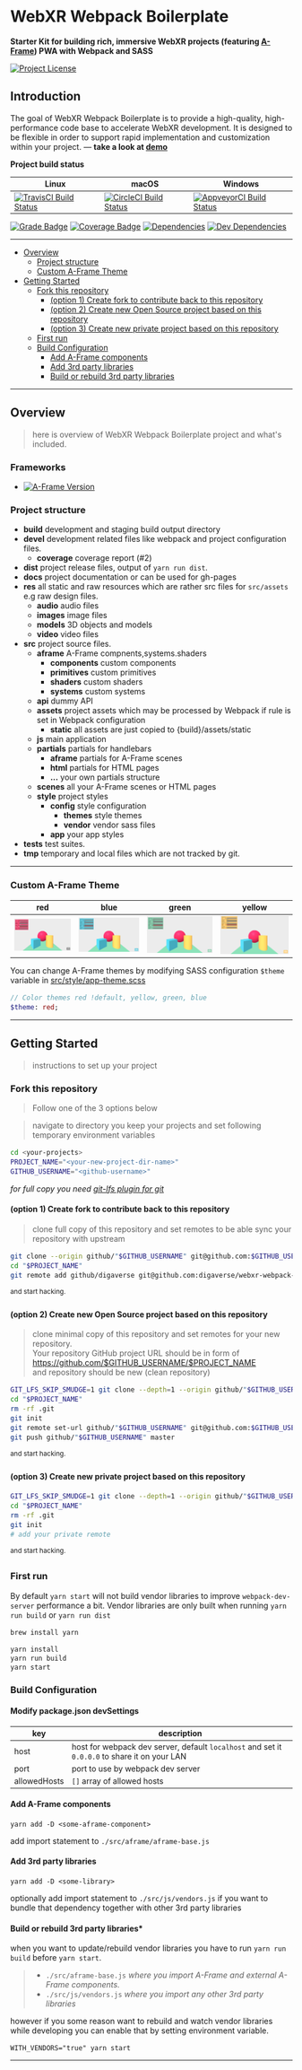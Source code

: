 # WebXR Webpack Boilerplate

**Starter Kit for building rich, immersive WebXR projects (featuring [A-Frame][aframe-link]) PWA with Webpack and SASS**

[![Project License][license-img]][license-link]

## Introduction

The goal of WebXR Webpack Boilerplate is to provide a high-quality, high-performance code base to accelerate WebXR development. It is designed to be flexible in order to support rapid implementation and customization within your project. — **take a look at [demo][demo-link]**

**Project build status**

| Linux | macOS | Windows |
| --- | --- | --- |
| [![TravisCI Build Status][travis-img]][travis-link] | [![CircleCI Build Status][circleci-img]][circleci-link] | [![AppveyorCI Build Status][appveyor-img]][appveyor-link] |

[![Grade Badge][codacy-grade-img]][codacy-grade-link]
[![Coverage Badge][coverage-img]][coverage-link]
[![Dependencies][dep-status-img]][dep-status-link]
[![Dev Dependencies][devdep-status-img]][devdep-status-link]

---

- [Overview](#overview)
  * [Project structure](#project-structure)
  * [Custom A-Frame Theme](#custom-a-frame-theme)
- [Getting Started](#getting-started)
  * [Fork this repository](#fork-this-repository)
    + [(option 1) Create fork to contribute back to this repository](#-option-1--create-fork-to-contribute-back-to-this-repository)
    + [(option 2) Create new Open Source project based on this repository](#-option-2--create-new-open-source-project-based-on-this-repository)
    + [(option 3) Create new private project based on this repository](#-option-3--create-new-private-project-based-on-this-repository)
  * [First run](#first-run)
  * [Build Configuration](#build-configuration)
    * [Add A-Frame components](#add-a-frame-components)
    * [Add 3rd party libraries](#add-3rd-party-libraries)
    * [Build or rebuild 3rd party libraries](build-or-rebuild-3rd-party-libraries)

---
## Overview
> here is overview of WebXR Webpack Boilerplate project and what's included.

### Frameworks

- [![A-Frame Version][aframe-img]][aframe-link]

### Project structure

- **build** development and staging build output directory
- **devel** development related files like webpack and project configuration files.
  - **coverage** coverage report (#2)
- **dist** project release files, output of `yarn run dist`.
- **docs** project documentation or can be used for gh-pages
- **res** all static and raw resources which are rather src files for `src/assets` e.g raw design files.
  - **audio** audio files
  - **images** image files
  - **models** 3D objects and models
  - **video** video files
- **src** project source files.
  - **aframe** A-Frame compnents,systems.shaders
    - **components** custom components
    - **primitives** custom primitives
    - **shaders** custom shaders
    - **systems** custom systems
  - **api** dummy API
  - **assets** project assets which may be processed by Webpack if rule is set in Webpack configuration
    - **static** all assets are just copied to {build}/assets/static
  - **js** main application
  - **partials** partials for handlebars
    - **aframe** partials for A-Frame scenes
    - **html** partials for HTML pages
    - **...** your own partials structure
  - **scenes** all your A-Frame scenes or HTML pages
  - **style** project styles
    - **config** style configuration
      - **themes** style themes
      - **vendor** vendor sass files
    - **app** your app styles
- **tests** test suites.
- **tmp** temporary and local files which are not tracked by git.

---

### Custom A-Frame Theme

| red | blue | green | yellow |
| :---: | :---: | :---: | :---: |
| ![Theme red][screeenshot-theme-red] | ![Theme blue][screeenshot-theme-blue]  | ![Theme -green][screeenshot-theme-green]  | ![Theme yellow][screeenshot-theme-yellow] |

You can change A-Frame themes by modifying SASS configuration  `$theme` variable in [src/style/app-theme.scss](src/style/app-theme.scss)

```sass
// Color themes red !default, yellow, green, blue
$theme: red;
```

---

## Getting Started
> instructions to set up your project

### Fork this repository
> Follow one of the 3 options below

> navigate to directory you keep your projects and set following temporary environment variables

```bash
cd <your-projects>
PROJECT_NAME="<your-new-project-dir-name>"
GITHUB_USERNAME="<github-username>"
```

*for full copy you need [git-lfs plugin for git][git-lfs-link]*

#### (option 1) Create fork to contribute back to this repository
> clone full copy of this repository and set remotes to be able sync your repository with upstream

```bash
git clone --origin github/"$GITHUB_USERNAME" git@github.com:$GITHUB_USERNAME/webxr-webpack-boilerplate.git "$PROJECT_NAME"
cd "$PROJECT_NAME"
git remote add github/digaverse git@github.com:digaverse/webxr-webpack-boilerplate.git
```
<sup>and start hacking.</sup>

#### (option 2) Create new Open Source project based on this repository
> clone minimal copy of this repository and set remotes for your new repository.  
> Your repository GitHub project URL should be in form of  
> https://github.com/$GITHUB_USERNAME/$PROJECT_NAME  
> and repository should be new (clean repository)

```bash
GIT_LFS_SKIP_SMUDGE=1 git clone --depth=1 --origin github/"$GITHUB_USERNAME" git@github.com:$GITHUB_USERNAME/webxr-webpack-boilerplate.git "$PROJECT_NAME"
cd "$PROJECT_NAME"
rm -rf .git
git init
git remote set-url github/"$GITHUB_USERNAME" git@github.com:$GITHUB_USERNAME/"$PROJECT_NAME".git
git push github/"$GITHUB_USERNAME" master
```
<sup>and start hacking.</sup>

#### (option 3) Create new private project based on this repository


```bash
GIT_LFS_SKIP_SMUDGE=1 git clone --depth=1 --origin github/"$GITHUB_USERNAME" git@github.com:"$GITHUB_USERNAME"/webxr-webpack-boilerplate.git "$PROJECT_NAME"
cd "$PROJECT_NAME"
rm -rf .git
git init
# add your private remote
```
<sup>and start hacking.</sup>

### First run

By default `yarn start` will not build vendor libraries to improve `webpack-dev-server` performance a bit.
Vendor libraries are only built when running `yarn run build` or `yarn run dist`

```
brew install yarn
```

```
yarn install
yarn run build
yarn start
```

### Build Configuration

#### Modify package.json devSettings

| key | description |
| --- | --- |
| host | host for webpack dev server, default `localhost` and set it `0.0.0.0` to share it on your LAN |
| port | port to use by webpack dev server |
| allowedHosts | `[]` array of allowed hosts |

#### Add A-Frame components

```
yarn add -D <some-aframe-component>
```
add import statement to `./src/aframe/aframe-base.js`

#### Add 3rd party libraries

```
yarn add -D <some-library>
```

optionally add import statement to `./src/js/vendors.js` if you want to bundle that dependency together with other 3rd party libraries

#### Build or rebuild 3rd party libraries*

when you want to update/rebuild vendor libraries you have to run `yarn run build` before `yarn start`.

> - `./src/aframe-base.js` *where you import A-Frame and external A-Frame components.*
> - `./src/js/vendors.js` *where you import any other 3rd party libraries*


however if you some reason want to rebuild and watch vendor libraries while
developing you can enable that by setting environment variable.

```
WITH_VENDORS="true" yarn start
```

---
<!-- ASSETS and LINKS -->
<!-- License -->
[license-img]: https://img.shields.io/badge/license-MIT-blue.svg?style=flat-square
[license-link]: https://raw.githubusercontent.com/digaverse/webxr-webpack-boilerplate/master/LICENSE

<!-- A-Frame -->
[aframe-img]: https://img.shields.io/badge/a--frame-0.7.1-FC3164.svg?style=flat-square
[aframe-link]: https://aframe.io/
[aframe-logo]: assets/images/aframe/logo-152.png

<!-- travis-ci -->
[travis-img]: https://travis-ci.org/digaverse/webxr-webpack-boilerplate.svg?branch=master
[travis-link]: https://travis-ci.org/digaverse/webxr-webpack-boilerplate

<!-- circleci -->
[circleci-img]: https://circleci.com/gh/digaverse/webxr-webpack-boilerplate/tree/master.svg?style=svg
[circleci-link]: https://circleci.com/gh/digaverse/webxr-webpack-boilerplate/tree/master

<!-- appveyor -->
[appveyor-img]: https://ci.appveyor.com/api/projects/status/euaqfb6ir75eucxq?svg=true
[appveyor-link]: https://ci.appveyor.com/project/digaverse/webxr-webpack-boilerplate

<!-- Codacy Badge Grade -->
[codacy-grade-img]: https://api.codacy.com/project/badge/Grade/b903edd39cb141de94c007cc4d0c4f7d
[codacy-grade-link]: https://www.codacy.com/app/marko-kungla/webxr-webpack-boilerplate?utm_source=github.com&amp;utm_medium=referral&amp;utm_content=digaverse/webxr-webpack-boilerplate&amp;utm_campaign=Badge_Grade

<!-- Codacy Badge Coverage -->
[coverage-img]: https://img.shields.io/coveralls/github/digaverse/webxr-webpack-boilerplate.svg
[coverage-link]: https://github.com/digaverse/webxr-webpack-boilerplate

[dep-status-img]: https://david-dm.org/digaverse/webxr-webpack-boilerplate/status.svg
[dep-status-link]: https://david-dm.org/digaverse/webxr-webpack-boilerplate#info=dependencies
[devdep-status-img]: https://david-dm.org/digaverse/webxr-webpack-boilerplate/dev-status.svg
[devdep-status-link]: https://david-dm.org/digaverse/webxr-webpack-boilerplate#info=devDependencies

[git-lfs-link]: https://git-lfs.github.com/
[demo-link]: https://digaverse.github.io/webxr-webpack-boilerplate
<!-- images -->
[screeenshot-theme-red]: res/images/screenshots/theme-red.png
[screeenshot-theme-blue]: res/images/screenshots/theme-blue.png
[screeenshot-theme-green]: res/images/screenshots/theme-green.png
[screeenshot-theme-yellow]: res/images/screenshots/theme-yellow.png
